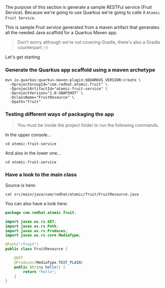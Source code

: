 The purpose of this section is generate a sample RESTFul service (Fruit Service). Because we're going to use Quarkus we're going to calle it `Atomic Fruit Service`.

This is sample Fruit service generated from a maven artifact that generates all the needed Java scaffold for a Quarkus Maven app.

> Don't worry although we're not covering Gradle, there's also a Gradle counterpart ;-)

Let's get starting

### Generate the Quarkus app scaffold using a maven archetype

```execute-1
mvn io.quarkus:quarkus-maven-plugin:$QUARKUS_VERSION:create \
  -DprojectGroupId="com.redhat.atomic.fruit" \
  -DprojectArtifactId="atomic-fruit-service" \
  -DprojectVersion="1.0-SNAPSHOT" \
  -DclassName="FruitResource" \
  -Dpath="fruit"
```

### Testing different ways of packaging the app

> You must be inside the project folder to run the following commands.

In the upper console...

```execute-1
cd atomic-fruit-service
```

And also in the lower one...

```execute-2
cd atomic-fruit-service
```

### Have a look to the main class

Source is here:

```execute-1
cat src/main/java/com/redhat/atomic/fruit/FruitResource.java
```

You can also have a look here:

```java
package com.redhat.atomic.fruit;

import javax.ws.rs.GET;
import javax.ws.rs.Path;
import javax.ws.rs.Produces;
import javax.ws.rs.core.MediaType;

@Path("/fruit")
public class FruitResource {

    @GET
    @Produces(MediaType.TEXT_PLAIN)
    public String hello() {
        return "hello";
    }
}
```
